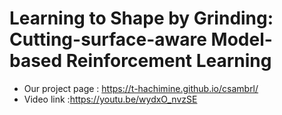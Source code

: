 # Learning to Shape by Grinding:<br>Cutting-surface-aware Model-based Reinforcement Learning
- Our project page : https://t-hachimine.github.io/csambrl/
- Video link :https://youtu.be/wydxO_nvzSE